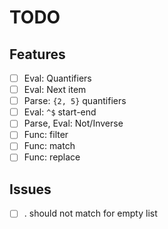 # TODO

## Features
  - [ ] Eval: Quantifiers
  - [ ] Eval: Next item
  - [ ] Parse: `{2, 5}` quantifiers
  - [ ] Eval: `^$` start-end
  - [ ] Parse, Eval: Not/Inverse
  - [ ] Func: filter
  - [ ] Func: match
  - [ ] Func: replace

## Issues
  - [ ] . should not match for empty list

